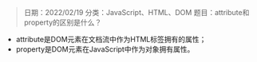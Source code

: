 > 日期：2022/02/19
分类：JavaScript、HTML、DOM
题目：attribute和property的区别是什么？

- attribute是DOM元素在文档流中作为HTML标签拥有的属性；
- property是DOM元素在JavaScript中作为对象拥有属性。

